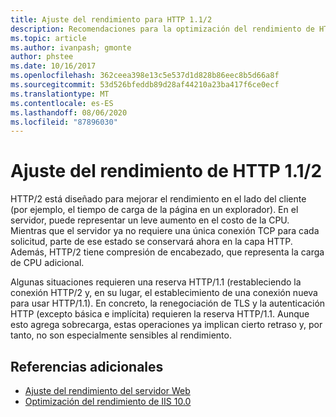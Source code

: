 ```yaml
---
title: Ajuste del rendimiento para HTTP 1.1/2
description: Recomendaciones para la optimización del rendimiento de HTTP 1.1/2
ms.topic: article
ms.author: ivanpash; gmonte
author: phstee
ms.date: 10/16/2017
ms.openlocfilehash: 362ceea398e13c5e537d1d828b86eec8b5d66a8f
ms.sourcegitcommit: 53d526bfeddb89d28af44210a23ba417f6ce0ecf
ms.translationtype: MT
ms.contentlocale: es-ES
ms.lasthandoff: 08/06/2020
ms.locfileid: "87896030"
---
```

# <a name="performance-tuning-http-112"></a>Ajuste del rendimiento de HTTP 1.1/2

HTTP/2 está diseñado para mejorar el rendimiento en el lado del cliente (por ejemplo, el tiempo de carga de la página en un explorador). En el servidor, puede representar un leve aumento en el costo de la CPU. Mientras que el servidor ya no requiere una única conexión TCP para cada solicitud, parte de ese estado se conservará ahora en la capa HTTP. Además, HTTP/2 tiene compresión de encabezado, que representa la carga de CPU adicional.

Algunas situaciones requieren una reserva HTTP/1.1 (restableciendo la conexión HTTP/2 y, en su lugar, el establecimiento de una conexión nueva para usar HTTP/1.1). En concreto, la renegociación de TLS y la autenticación HTTP (excepto básica e implícita) requieren la reserva HTTP/1.1. Aunque esto agrega sobrecarga, estas operaciones ya implican cierto retraso y, por tanto, no son especialmente sensibles al rendimiento.

## <a name="additional-references"></a>Referencias adicionales
- [Ajuste del rendimiento del servidor Web](index.md)
- [Optimización del rendimiento de IIS 10.0](tuning-iis-10.md)